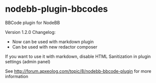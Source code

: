# nodebb-plugin-bbcodes
BBCode plugin for NodeBB

Version 1.2.0 Changelog:
* Now can be used with markdown plugin
* Can be used with new redactor composer

If you want to use it with markdown, disable HTML Sanitization in plugin settings (admin panel)

See http://forum.apxeolog.com/topic/8/nodebb-bbcode-plugin for more information
